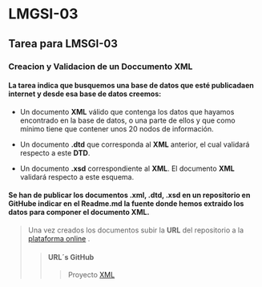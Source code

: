 # LMGSI-03
## Tarea para LMSGI-03

### Creacion y Validacion de un Doccumento XML

#### La tarea indica que busquemos una base de datos que esté publicadaen internet y desde esa base de datos creemos:

- Un documento **XML** válido que contenga los datos que hayamos encontrado en la base de 
datos, o una parte de ellos y que como mínimo tiene que contener unos 20 nodos de información.

- Un documento **.dtd** que corresponda al **XML** anterior, el cual validará respecto a este **DTD**.


- Un documento **.xsd** correspondiente al **XML**. El documento **XML** validará respecto a este esquema.

#### Se han de publicar los documentos **.xml, .dtd, .xsd** en un repositorio en **GitHub**e indicar en el **Readme.md** la fuente donde hemos extraido los datos para componer el documento **XML**.
>Una vez creados los documentos subir la **URL** del repositorio a la  [plataforma online](http://fpadistancia.caib.es/mod/url/view.php?id=80234) .
>>#### URL´s GitHub
>>>Proyecto [XML](https://github.com/andreshmb/LMSGI-03)
